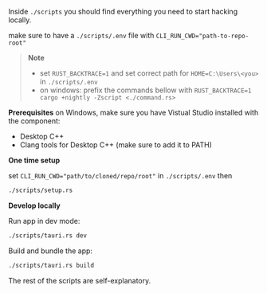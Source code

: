 Inside `./scripts` you should find everything you need to start hacking locally.

make sure to have a `./scripts/.env` file with `CLI_RUN_CWD="path-to-repo-root"`

> **Note**
>
> - set `RUST_BACKTRACE=1` and set correct path for `HOME=C:\Users\<you>` in `./scripts/.env`
> - on windows: prefix the commands bellow with `RUST_BACKTRACE=1 cargo +nightly -Zscript <./command.rs>`

**Prerequisites**
on Windows, make sure you have Vistual Studio installed with the component:

- Desktop C++
- Clang tools for Desktop C++ (make sure to add it to PATH)

**One time setup**

set `CLI_RUN_CWD="path/to/cloned/repo/root"` in `./scripts/.env`
then

```sh
./scripts/setup.rs
```

**Develop locally**

Run app in dev mode:

```sh
./scripts/tauri.rs dev
```

Build and bundle the app:

```sh
./scripts/tauri.rs build
```

The rest of the scripts are self-explanatory.
